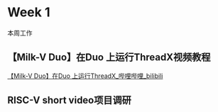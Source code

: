 # Week 1

本周工作

## 【Milk-V Duo】在Duo 上运行ThreadX视频教程

[【Milk-V Duo】在Duo 上运行ThreadX_哔哩哔哩_bilibili](https://www.bilibili.com/video/BV1yi421C7SK/?spm_id_from=333.999.0.0&vd_source=417238cd96b1b549d14bcb35a9da3cf0)

## RISC-V short video项目调研